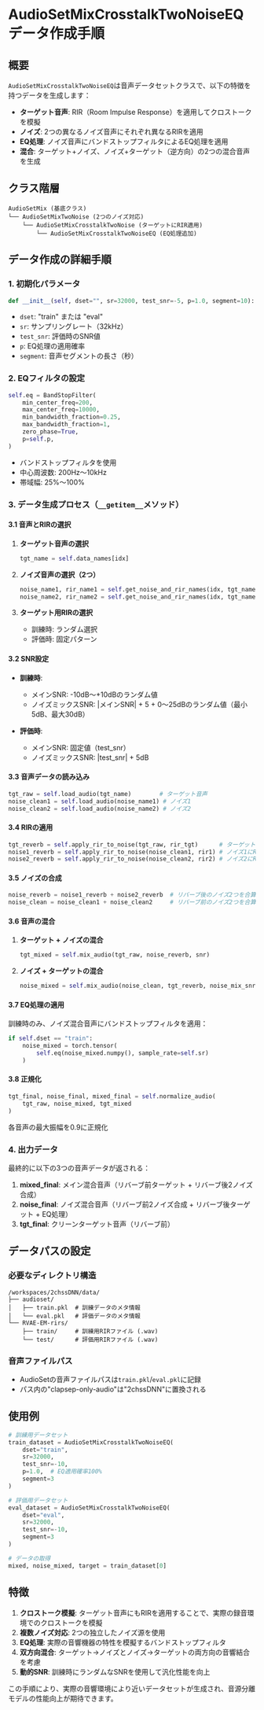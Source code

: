 # AudioSetMixCrosstalkTwoNoiseEQ データ作成手順

## 概要

`AudioSetMixCrosstalkTwoNoiseEQ`は音声データセットクラスで、以下の特徴を持つデータを生成します：

- **ターゲット音声**: RIR（Room Impulse Response）を適用してクロストークを模擬
- **ノイズ**: 2つの異なるノイズ音声にそれぞれ異なるRIRを適用
- **EQ処理**: ノイズ音声にバンドストップフィルタによるEQ処理を適用
- **混合**: ターゲット+ノイズ、ノイズ+ターゲット（逆方向）の2つの混合音声を生成

## クラス階層

```text
AudioSetMix (基底クラス)
└── AudioSetMixTwoNoise (2つのノイズ対応)
    └── AudioSetMixCrosstalkTwoNoise (ターゲットにRIR適用)
        └── AudioSetMixCrosstalkTwoNoiseEQ (EQ処理追加)
```

## データ作成の詳細手順

### 1. 初期化パラメータ

```python
def __init__(self, dset="", sr=32000, test_snr=-5, p=1.0, segment=10):
```

- `dset`: "train" または "eval"
- `sr`: サンプリングレート（32kHz）
- `test_snr`: 評価時のSNR値
- `p`: EQ処理の適用確率
- `segment`: 音声セグメントの長さ（秒）

### 2. EQフィルタの設定

```python
self.eq = BandStopFilter(
    min_center_freq=200,
    max_center_freq=10000,
    min_bandwidth_fraction=0.25,
    max_bandwidth_fraction=1,
    zero_phase=True,
    p=self.p,
)
```

- バンドストップフィルタを使用
- 中心周波数: 200Hz〜10kHz
- 帯域幅: 25%〜100%

### 3. データ生成プロセス（`__getitem__`メソッド）

#### 3.1 音声とRIRの選択

1. **ターゲット音声の選択**

   ```python
   tgt_name = self.data_names[idx]
   ```

2. **ノイズ音声の選択（2つ）**

   ```python
   noise_name1, rir_name1 = self.get_noise_and_rir_names(idx, tgt_name, second=False)
   noise_name2, rir_name2 = self.get_noise_and_rir_names(idx, tgt_name, second=True)
   ```

3. **ターゲット用RIRの選択**
   - 訓練時: ランダム選択
   - 評価時: 固定パターン

#### 3.2 SNR設定

- **訓練時**:
  - メインSNR: -10dB〜+10dBのランダム値
  - ノイズミックスSNR: |メインSNR| + 5 + 0〜25dBのランダム値（最小5dB、最大30dB）

- **評価時**:
  - メインSNR: 固定値（test_snr）
  - ノイズミックスSNR: |test_snr| + 5dB

#### 3.3 音声データの読み込み

```python
tgt_raw = self.load_audio(tgt_name)        # ターゲット音声
noise_clean1 = self.load_audio(noise_name1) # ノイズ1
noise_clean2 = self.load_audio(noise_name2) # ノイズ2
```

#### 3.4 RIRの適用

```python
tgt_reverb = self.apply_rir_to_noise(tgt_raw, rir_tgt)      # ターゲットにRIR適用
noise1_reverb = self.apply_rir_to_noise(noise_clean1, rir1) # ノイズ1にRIR適用
noise2_reverb = self.apply_rir_to_noise(noise_clean2, rir2) # ノイズ2にRIR適用
```

#### 3.5 ノイズの合成

```python
noise_reverb = noise1_reverb + noise2_reverb  # リバーブ後のノイズ2つを合算
noise_clean = noise_clean1 + noise_clean2     # リバーブ前のノイズ2つを合算
```

#### 3.6 音声の混合

1. **ターゲット + ノイズの混合**

   ```python
   tgt_mixed = self.mix_audio(tgt_raw, noise_reverb, snr)
   ```

2. **ノイズ + ターゲットの混合**

   ```python
   noise_mixed = self.mix_audio(noise_clean, tgt_reverb, noise_mix_snr)
   ```

#### 3.7 EQ処理の適用

訓練時のみ、ノイズ混合音声にバンドストップフィルタを適用：

```python
if self.dset == "train":
    noise_mixed = torch.tensor(
        self.eq(noise_mixed.numpy(), sample_rate=self.sr)
    )
```

#### 3.8 正規化

```python
tgt_final, noise_final, mixed_final = self.normalize_audio(
    tgt_raw, noise_mixed, tgt_mixed
)
```

各音声の最大振幅を0.9に正規化

### 4. 出力データ

最終的に以下の3つの音声データが返される：

1. **mixed_final**: メイン混合音声（リバーブ前ターゲット + リバーブ後2ノイズ合成）
2. **noise_final**: ノイズ混合音声（リバーブ前2ノイズ合成 + リバーブ後ターゲット + EQ処理）
3. **tgt_final**: クリーンターゲット音声（リバーブ前）

## データパスの設定

### 必要なディレクトリ構造

```text
/workspaces/2chssDNN/data/
├── audioset/
│   ├── train.pkl  # 訓練データのメタ情報
│   └── eval.pkl   # 評価データのメタ情報
└── RVAE-EM-rirs/
    ├── train/     # 訓練用RIRファイル (.wav)
    └── test/      # 評価用RIRファイル (.wav)
```

### 音声ファイルパス

- AudioSetの音声ファイルパスは`train.pkl`/`eval.pkl`に記録
- パス内の"clapsep-only-audio"は"2chssDNN"に置換される

## 使用例

```python
# 訓練用データセット
train_dataset = AudioSetMixCrosstalkTwoNoiseEQ(
    dset="train", 
    sr=32000, 
    test_snr=-10, 
    p=1.0,  # EQ適用確率100%
    segment=3
)

# 評価用データセット
eval_dataset = AudioSetMixCrosstalkTwoNoiseEQ(
    dset="eval", 
    sr=32000, 
    test_snr=-10, 
    segment=3
)

# データの取得
mixed, noise_mixed, target = train_dataset[0]
```

## 特徴

1. **クロストーク模擬**: ターゲット音声にもRIRを適用することで、実際の録音環境でのクロストークを模擬
2. **複数ノイズ対応**: 2つの独立したノイズ源を使用
3. **EQ処理**: 実際の音響機器の特性を模擬するバンドストップフィルタ
4. **双方向混合**: ターゲット→ノイズとノイズ→ターゲットの両方向の音響結合を考慮
5. **動的SNR**: 訓練時にランダムなSNRを使用して汎化性能を向上

この手順により、実際の音響環境により近いデータセットが生成され、音源分離モデルの性能向上が期待できます。

